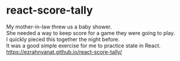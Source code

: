 # react-score-tally

My mother-in-law threw us a baby shower.\
She needed a way to keep score for a game they were going to play.\
I quickly pieced this together the night before.\
It was a good simple exercise for me to practice state in React.\
https://ezrahnyanat.github.io/react-score-tally/
